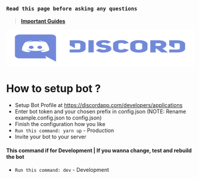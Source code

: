 ### `Read this page before asking any questions`

> **[Important Guides]()**<br>

<p align="center">
<img width="600" height="100" src="./public/Discord.svg">
</p>

# How to setup bot ?

- Setup Bot Profile at https://discordapp.com/developers/applications
- Enter bot token and your chosen prefix in config.json (NOTE: Rename example.config.json to config.json)
- Finish the configuration how you like
- `Run this command: yarn up` - Production
- Invite your bot to your server

#### This command if for Development | If you wanna change, test and rebuild the bot

- `Run this command: dev` - Development
